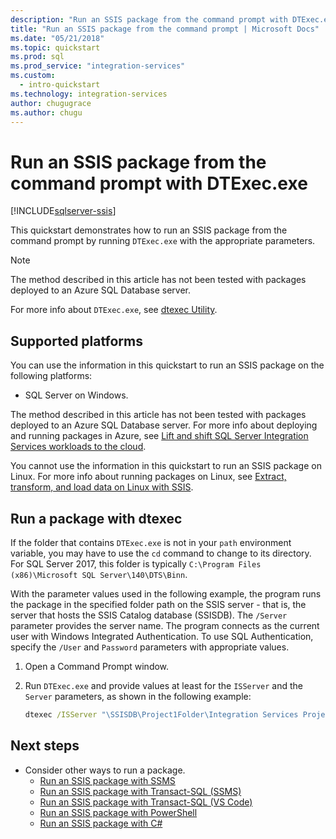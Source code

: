 ```yaml
---
description: "Run an SSIS package from the command prompt with DTExec.exe"
title: "Run an SSIS package from the command prompt | Microsoft Docs"
ms.date: "05/21/2018"
ms.topic: quickstart
ms.prod: sql
ms.prod_service: "integration-services"
ms.custom:
  - intro-quickstart
ms.technology: integration-services
author: chugugrace
ms.author: chugu
---
```

# Run an SSIS package from the command prompt with DTExec.exe

[!INCLUDE[sqlserver-ssis](../includes/applies-to-version/sqlserver-ssis.md)]


This quickstart demonstrates how to run an SSIS package from the command prompt by running `DTExec.exe` with the appropriate parameters.

> [!NOTE]
> The method described in this article has not been tested with packages deployed to an Azure SQL Database server.

For more info about `DTExec.exe`, see [dtexec Utility](./packages/dtexec-utility.md).

## Supported platforms

You can use the information in this quickstart to run an SSIS package on the following platforms:

-   SQL Server on Windows.

The method described in this article has not been tested with packages deployed to an Azure SQL Database server. For more info about deploying and running packages in Azure, see [Lift and shift SQL Server Integration Services workloads to the cloud](lift-shift/ssis-azure-lift-shift-ssis-packages-overview.md).

You cannot use the information in this quickstart to run an SSIS package on Linux. For more info about running packages on Linux, see [Extract, transform, and load data on Linux with SSIS](../linux/sql-server-linux-migrate-ssis.md).

## Run a package with dtexec

If the folder that contains `DTExec.exe` is not in your `path` environment variable, you may have to use the `cd` command to change to its directory. For SQL Server 2017, this folder is typically `C:\Program Files (x86)\Microsoft SQL Server\140\DTS\Binn`.

With the parameter values used in the following example, the program runs the package in the specified folder path on the SSIS server - that is, the server that hosts the SSIS Catalog database (SSISDB). The `/Server` parameter provides the server name. The program connects as the current user with Windows Integrated Authentication. To use SQL Authentication, specify the `/User` and `Password` parameters with appropriate values.

1. Open a Command Prompt window.

2. Run `DTExec.exe` and provide values at least for the `ISServer` and the `Server` parameters, as shown in the following example:

    ```cmd
    dtexec /ISServer "\SSISDB\Project1Folder\Integration Services Project1\Package.dtsx" /Server "localhost"
    ```

## Next steps
- Consider other ways to run a package.
    - [Run an SSIS package with SSMS](./ssis-quickstart-run-ssms.md)
    - [Run an SSIS package with Transact-SQL (SSMS)](./ssis-quickstart-run-tsql-ssms.md)
    - [Run an SSIS package with Transact-SQL (VS Code)](ssis-quickstart-run-tsql-vscode.md)
    - [Run an SSIS package with PowerShell](ssis-quickstart-run-powershell.md)
    - [Run an SSIS package with C#](./ssis-quickstart-run-dotnet.md)
